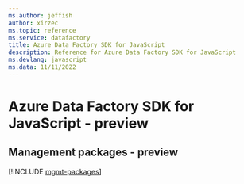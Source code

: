 ```yaml
---
ms.author: jeffish
author: xirzec
ms.topic: reference
ms.service: datafactory
title: Azure Data Factory SDK for JavaScript
description: Reference for Azure Data Factory SDK for JavaScript
ms.devlang: javascript
ms.data: 11/11/2022
---
```

# Azure Data Factory SDK for JavaScript - preview

## Management packages - preview
[!INCLUDE [mgmt-packages](data-factory-mgmt-index.md)]